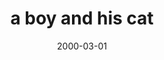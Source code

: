 ---
layout: base.njk
title : 'a boy and his cat' 
view_title : 'a boy and his cat' 
year : '2000' 
date : '2000-03-01' 
img_file : '/drawing/boyandcat.png' 
html_file : 'boyandcat' 
next_html : 'itssunday.html' 
year_order : '255' 
permalink : "title/{{html_file}}.html"
---